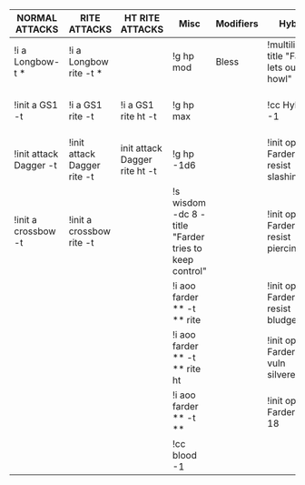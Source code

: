 | NORMAL ATTACKS         | RITE ATTACKS                | HT RITE ATTACKS               | Misc                                                  | Modifiers | Hybrid                                     | undo                                    |
|------------------------|-----------------------------|-------------------------------|-------------------------------------------------------|-----------|--------------------------------------------|-----------------------------------------|
| !i a Longbow-t *       | !i a Longbow rite -t *      |                               | !g hp mod                                             | Bless     | !multiline -title "Farder lets out a howl" | !multiline                              |
| !init a GS1 -t         | !i a GS1 rite -t            | !i a GS1 rite ht -t           | !g hp max                                             |           | !cc Hybrid -1                              | !init opts Farder --neutral slashing    |
| !init attack Dagger -t | !init attack Dagger rite -t | init attack Dagger rite ht -t | !g hp -1d6                                            |           | !init opts Farder --resist slashing        | !init opts Farder --neutral piercing    |
| !init a crossbow -t    | !init a crossbow rite -t    |                               | !s wisdom -dc 8 -title "Farder tries to keep control" |           | !init opts Farder --resist piercing        | !init opts Farder --neutral bludgeoning |
|                        |                             |                               | !i aoo farder ** -t ** rite                           |           | !init opts Farder --resist bludgeoning     | !init opts Farder --neutral silvered    |
|                        |                             |                               | !i aoo farder ** -t ** rite ht                        |           | !init opts Farder --vuln silvered          | !init opts Farder --ac                  |
|                        |                             |                               | !i aoo farder ** -t **                                |           | !init opts Farder --ac 18                  |                                         |
|                        |                             |                               | !cc blood -1                                          |           |                                            |                                         |